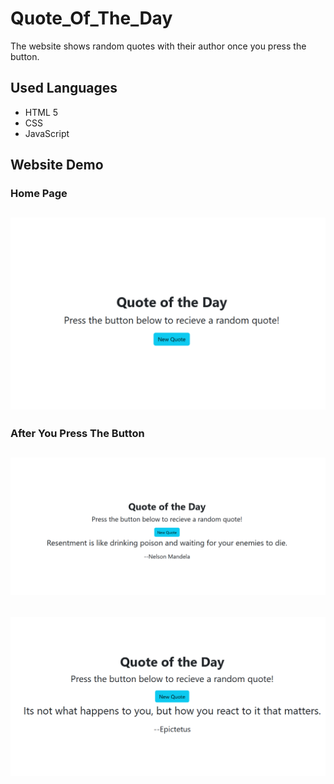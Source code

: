 # Quote_Of_The_Day
The website shows random quotes with their author once you press the button.

## **Used Languages**
- HTML 5
- CSS
- JavaScript
## **Website Demo**
### **Home Page**
![](./img/00.png)
--- 
### **After You Press The Button**
![](./img/01.png)
--- 
![](./img/02.png)
--- 
